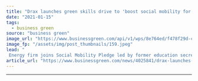 ```yaml
---
title: "Drax launches green skills drive to 'boost social mobility for one million people'"
date: "2021-01-15"
tags: 
  - business green
source: "business green"
image_url: "https://www.businessgreen.com/api/v1/wps/8e764ed/f478f29d-c4f4-404b-a035-723a5677f4d2/1/Picture-3-Drax-Apprentices-185x114.jpeg"
image_fp: "/assets/img/post_thumbnails/159.jpeg"
lead: "
 Energy firm joins Social Mobility Pledge led by former education secretary Justine Greening in bid to help plug green skills gap and support disadvantaged communities ..."
article_url: "https://www.businessgreen.com/news/4025841/drax-launches-green-skills-drive-boost-social-mobility-million-people"
---
```


---
